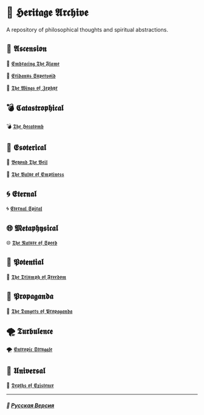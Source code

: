 # 📁 𝕳𝖊𝖗𝖎𝖙𝖆𝖌𝖊 𝕬𝖗𝖈𝖍𝖎𝖛𝖊
<p align="justify">A repository of philosophical thoughts and spiritual abstractions.</p>

## 🌟 𝕬𝖘𝖈𝖊𝖓𝖘𝖎𝖔𝖓
🌟 [𝕰𝖒𝖇𝖗𝖆𝖈𝖎𝖓𝖌 𝕿𝖍𝖊 𝕱𝖑𝖆𝖒𝖊](ascension/embracing_the_flame/english.md)

🌟 [𝕰𝖗𝖎𝖉𝖆𝖓𝖚𝖘 𝕾𝖚𝖕𝖊𝖗𝖛𝖔𝖎𝖉](ascension/eridanus_supervoid/english.md)

🌟 [𝕿𝖍𝖊 𝖂𝖎𝖓𝖌𝖘 𝖔𝖋 𝖅𝖊𝖕𝖍𝖞𝖗](ascension/the_wings_of_zephyr/english.md)

## 💣 𝕮𝖆𝖙𝖆𝖘𝖙𝖗𝖔𝖕𝖍𝖎𝖈𝖆𝖑
💣 [𝕿𝖍𝖊 𝕳𝖊𝖈𝖆𝖙𝖔𝖒𝖇](catastrophical/the_hecatomb/english.md)

## 🔮 𝕰𝖘𝖔𝖙𝖊𝖗𝖎𝖈𝖆𝖑
🔮 [𝕭𝖊𝖞𝖔𝖓𝖉 𝕿𝖍𝖊 𝖁𝖊𝖎𝖑](esoterical/beyond_the_veil/english.md)

🔮 [𝕿𝖍𝖊 𝖁𝖆𝖑𝖚𝖊 𝖔𝖋 𝕰𝖒𝖕𝖙𝖎𝖓𝖊𝖘𝖘](esoterical/the_value_of_emptiness/english.md)

## 🌀 𝕰𝖙𝖊𝖗𝖓𝖆𝖑
🌀 [𝕰𝖙𝖊𝖗𝖓𝖆𝖑 𝕾𝖕𝖎𝖗𝖆𝖑](eternal/eternal_spiral/english.md)

## 🌐 𝕸𝖊𝖙𝖆𝖕𝖍𝖞𝖘𝖎𝖈𝖆𝖑
🌐 [𝕿𝖍𝖊 𝕹𝖆𝖙𝖚𝖗𝖊 𝖔𝖋 𝕾𝖕𝖊𝖊𝖉](metaphysical/the_nature_of_speed/russian.md)

## 🌱 𝕻𝖔𝖙𝖊𝖓𝖙𝖎𝖆𝖑
🌱 [𝕿𝖍𝖊 𝕿𝖗𝖎𝖚𝖒𝖕𝖍 𝖔𝖋 𝕱𝖗𝖊𝖊𝖉𝖔𝖒](potential/the_triumph_of_freedom/english.md)

## 📢 𝕻𝖗𝖔𝖕𝖆𝖌𝖆𝖓𝖉𝖆
📢 [𝕿𝖍𝖊 𝕯𝖆𝖓𝖌𝖊𝖗𝖘 𝖔𝖋 𝕻𝖗𝖔𝖕𝖆𝖌𝖆𝖓𝖉𝖆](propaganda/the_dangers_of_propaganda/english.md)

## 🌪️ 𝕿𝖚𝖗𝖇𝖚𝖑𝖊𝖓𝖈𝖊
🌪️ [𝕰𝖓𝖙𝖗𝖔𝖕𝖎𝖈 𝕾𝖙𝖗𝖚𝖌𝖌𝖑𝖊](turbulence/entropic_struggle/english.md)

## 🌌 𝖀𝖓𝖎𝖛𝖊𝖗𝖘𝖆𝖑
🌌 [𝕯𝖊𝖕𝖙𝖍𝖘 𝖔𝖋 𝕰𝖝𝖎𝖘𝖙𝖊𝖓𝖈𝖊](universal/depth_of_existence/english.md)

***

##### 🌻 [Русская Версия](index-2.md)
